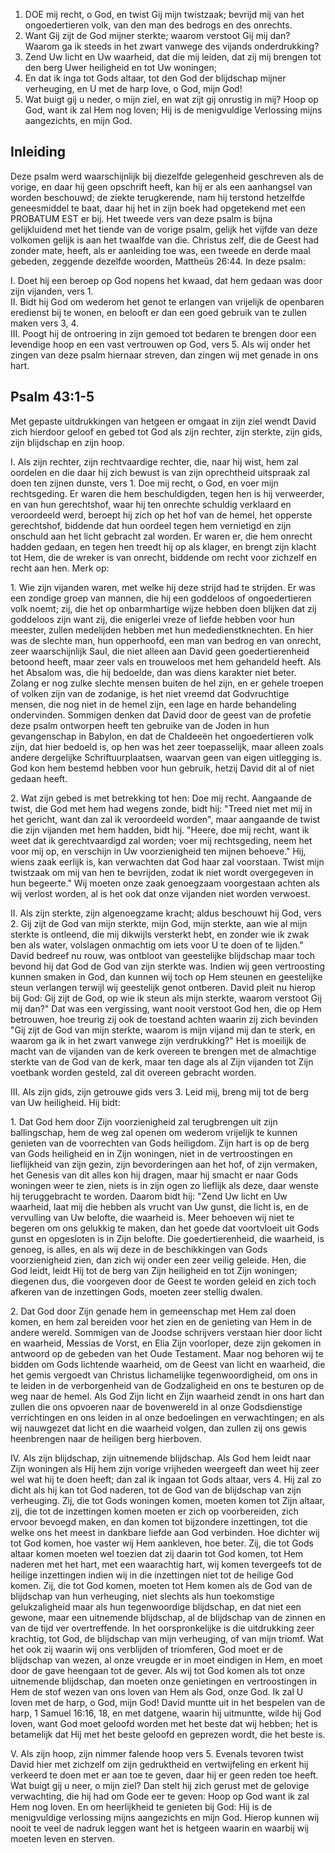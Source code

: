 1. DOE mij recht, o God, en twist Gij mijn twistzaak; bevrijd mij van het ongoedertieren volk, van den man des bedrogs en des onrechts.
2. Want Gij zijt de God mijner sterkte; waarom verstoot Gij mij dan? Waarom ga ik steeds in het zwart vanwege des vijands onderdrukking?
3. Zend Uw licht en Uw waarheid, dat die mij leiden, dat zij mij brengen tot den berg Uwer heiligheid en tot Uw woningen;
4. En dat ik inga tot Gods altaar, tot den God der blijdschap mijner verheuging, en U met de harp love, o God, mijn God!
5. Wat buigt gij u neder, o mijn ziel, en wat zijt gij onrustig in mij? Hoop op God, want ik zal Hem nog loven; Hij is de menigvuldige Verlossing mijns aangezichts, en mijn God.

## Inleiding

Deze psalm werd waarschijnlijk bij diezelfde gelegenheid geschreven als de vorige, en daar hij geen opschrift heeft, kan hij er als een aanhangsel van worden beschouwd; de ziekte terugkerende, nam hij terstond hetzelfde geneesmiddel te baat, daar hij het in zijn boek had opgetekend met een PROBATUM EST er bij. 
Het tweede vers van deze psalm is bijna gelijkluidend met het tiende van de vorige psalm, gelijk het vijfde van deze volkomen gelijk is aan het twaalfde van die. Christus zelf, die de Geest had zonder mate, heeft, als er aanleiding toe was, een tweede en derde maal gebeden, zeggende dezelfde woorden, Mattheüs 26:44. In deze psalm:

I. Doet hij een beroep op God nopens het kwaad, dat hem gedaan was door zijn vijanden, vers 1.  
II. Bidt hij God om wederom het genot te erlangen van vrijelijk de openbaren eredienst bij te wonen, en belooft er dan een goed gebruik van te zullen maken vers 3, 4.  
III. Poogt hij de ontroering in zijn gemoed tot bedaren te brengen door een levendige hoop en een vast vertrouwen op God, vers 5. Als wij onder het zingen van deze psalm hiernaar streven, dan zingen wij met genade in ons hart.

## Psalm 43:1-5 
Met gepaste uitdrukkingen van hetgeen er omgaat in zijn ziel wendt David zich hierdoor geloof en gebed tot God als zijn rechter, zijn sterkte, zijn gids, zijn blijdschap en zijn hoop.

I. Als zijn rechter, zijn rechtvaardige rechter, die, naar hij wist, hem zal oordelen en die daar hij zich bewust is van zijn oprechtheid uitspraak zal doen ten zijnen dunste, vers 1. Doe mij recht, o God, en voer mijn rechtsgeding. Er waren die hem beschuldigden, tegen hen is hij verweerder, en van hun gerechtshof, waar hij ten onrechte schuldig verklaard en veroordeeld werd, beroept hij zich op het hof van de hemel, het opperste gerechtshof, biddende dat hun oordeel tegen hem vernietigd en zijn onschuld aan het licht gebracht zal worden. Er waren er, die hem onrecht hadden gedaan, en tegen hen treedt hij op als klager, en brengt zijn klacht tot Hem, die de wreker is van onrecht, biddende om recht voor zichzelf en recht aan hen. 
Merk op: 

1\. Wie zijn vijanden waren, met welke hij deze strijd had te strijden. Er was een zondige groep van mannen, die hij een goddeloos of ongoedertieren volk noemt; zij, die het op onbarmhartige wijze hebben doen blijken dat zij goddeloos zijn want zij, die enigerlei vreze of liefde hebben voor hun meester, zullen medelijden hebben met hun mededienstknechten. En hier was de slechte man, hun opperhoofd, een man van bedrog en van onrecht, zeer waarschijnlijk Saul, die niet alleen aan David geen goedertierenheid betoond heeft, maar zeer vals en trouweloos met hem gehandeld heeft. Als het Absalom was, die hij bedoelde, dan was diens karakter niet beter. Zolang er nog zulke slechte mensen buiten de hel zijn, en er gehele troepen of volken zijn van de zodanige, is het niet vreemd dat Godvruchtige mensen, die nog niet in de hemel zijn, een lage en harde behandeling ondervinden. Sommigen denken dat David door de geest van de profetie deze psalm ontworpen heeft ten gebruike van de Joden in hun gevangenschap in Babylon, en dat de Chaldeeën het ongoedertieren volk zijn, dat hier bedoeld is, op hen was het zeer toepasselijk, maar alleen zoals andere dergelijke Schriftuurplaatsen, waarvan geen van eigen uitlegging is. God kon hem bestemd hebben voor hun gebruik, hetzij David dit al of niet gedaan heeft.

2\. Wat zijn gebed is met betrekking tot hen: Doe mij recht. Aangaande de twist, die God met hem had wegens zonde, bidt hij: "Treed niet met mij in het gericht, want dan zal ik veroordeeld worden", maar aangaande de twist die zijn vijanden met hem hadden, bidt hij. "Heere, doe mij recht, want ik weet dat ik gerechtvaardigd zal worden; voer mij rechtsgeding, neem het voor mij op, en verschijn in Uw voorzienigheid ten mijnen behoeve." Hij, wiens zaak eerlijk is, kan verwachten dat God haar zal voorstaan. Twist mijn twistzaak om mij van hen te bevrijden, zodat ik niet wordt overgegeven in hun begeerte." Wij moeten onze zaak genoegzaam voorgestaan achten als wij verlost worden, al is het ook dat onze vijanden niet worden verwoest.

II. Als zijn sterkte, zijn algenoegzame kracht; aldus beschouwt hij God, vers 2. Gij zijt de God van mijn sterkte, mijn God, mijn sterkte, aan wie al mijn sterkte is ontleend, die mij dikwijls versterkt hebt, en zonder wie ik zwak ben als water, volslagen onmachtig om iets voor U te doen of te lijden." David bedreef nu rouw, was ontbloot van geestelijke blijdschap maar toch bevond hij dat God de God van zijn sterkte was. Indien wij geen vertroosting kunnen smaken in God, dan kunnen wij toch op Hem steunen en geestelijke steun verlangen terwijl wij geestelijk genot ontberen. David pleit nu hierop bij God: Gij zijt de God, op wie ik steun als mijn sterkte, waarom verstoot Gij mij dan?" Dat was een vergissing, want nooit verstoot God hen, die op Hem betrouwen, hoe treurig zij ook de toestand achten waarin zij zich bevinden "Gij zijt de God van mijn sterkte, waarom is mijn vijand mij dan te sterk, en waarom ga ik in het zwart vanwege zijn verdrukking?" Het is moeilijk de macht van de vijanden van de kerk overeen te brengen met de almachtige sterkte van de God van de kerk, maar ten dage als al Zijn vijanden tot Zijn voetbank worden gesteld, zal dit overeen gebracht worden.

III. Als zijn gids, zijn getrouwe gids vers 3. Leid mij, breng mij tot de berg van Uw heiligheid. Hij bidt:

1\. Dat God hem door Zijn voorzienigheid zal terugbrengen uit zijn ballingschap, hem de weg zal openen om wederom vrijelijk te kunnen genieten van de voorrechten van Gods heiligdom. Zijn hart is op de berg van Gods heiligheid en in Zijn woningen, niet in de vertroostingen en lieflijkheid van zijn gezin, zijn bevorderingen aan het hof, of zijn vermaken, het Genesis van dit alles kon hij dragen, maar hij smacht er naar Gods woningen weer te zien, niets is in zijn ogen zo lieflijk als deze, daar wenste hij teruggebracht te worden. Daarom bidt hij: "Zend Uw licht en Uw waarheid, laat mij die hebben als vrucht van Uw gunst, die licht is, en de vervulling van Uw belofte, die waarheid is. Meer behoeven wij niet te begeren om ons gelukkig te maken, dan het goede dat voortvloeit uit Gods gunst en opgesloten is in Zijn belofte. Die goedertierenheid, die waarheid, is genoeg, is alles, en als wij deze in de beschikkingen van Gods voorzienigheid zien, dan zich wij onder een zeer veilig geleide. Hen, die God leidt, leidt Hij tot de berg van Zijn heiligheid en tot Zijn woningen; diegenen dus, die voorgeven door de Geest te worden geleid en zich toch afkeren van de inzettingen Gods, moeten zeer stellig dwalen.

2\. Dat God door Zijn genade hem in gemeenschap met Hem zal doen komen, en hem zal bereiden voor het zien en de genieting van Hem in de andere wereld. Sommigen van de Joodse schrijvers verstaan hier door licht en waarheid, Messias de Vorst, en Elia Zijn voorloper, deze zijn gekomen in antwoord op de gebeden van het Oude Testament. Maar nog behoren wij te bidden om Gods lichtende waarheid, om de Geest van licht en waarheid, die het gemis vergoedt van Christus lichamelijke tegenwoordigheid, om ons in te leiden in de verborgenheid van de Godzaligheid en ons te besturen op de weg naar de hemel. Als God Zijn licht en Zijn waarheid zendt in ons hart dan zullen die ons opvoeren naar de bovenwereld in al onze Godsdienstige verrichtingen en ons leiden in al onze bedoelingen en verwachtingen; en als wij nauwgezet dat licht en die waarheid volgen, dan zullen zij ons gewis heenbrengen naar de heiligen berg hierboven.

IV. Als zijn blijdschap, zijn uitnemende blijdschap. Als God hem leidt naar Zijn woningen als Hij hem zijn vorige vrijheden weergeeft dan weet hij zeer wel wat hij te doen heeft; dan zal ik ingaan tot Gods altaar, vers 4. Hij zal zo dicht als hij kan tot God naderen, tot de God van de blijdschap van zijn verheuging. Zij, die tot Gods woningen komen, moeten komen tot Zijn altaar, zij, die tot de inzettingen komen moeten er zich op voorbereiden, zich ervoor bevoegd maken, en dan komen tot bijzondere inzettingen, tot die welke ons het meest in dankbare liefde aan God verbinden. Hoe dichter wij tot God komen, hoe vaster wij Hem aankleven, hoe beter. Zij, die tot Gods altaar komen moeten wel toezien dat zij daarin tot God komen, tot Hem naderen met het hart, met een waarachtig hart, wij komen tevergeefs tot de heilige inzettingen indien wij in die inzettingen niet tot de heilige God komen. Zij, die tot God komen, moeten tot Hem komen als de God van de blijdschap van hun verheuging, niet slechts als hun toekomstige gelukzaligheid maar als hun tegenwoordige blijdschap, en dat niet een gewone, maar een uitnemende blijdschap, al de blijdschap van de zinnen en van de tijd ver overtreffende. In het oorspronkelijke is die uitdrukking zeer krachtig, tot God, de blijdschap van mijn verheuging, of van mijn triomf. Wat het ook zij waarin wij ons verblijden of triomferen, God moet er de blijdschap van wezen, al onze vreugde er in moet eindigen in Hem, en moet door de gave heengaan tot de gever. Als wij tot God komen als tot onze uitnemende blijdschap, dan moeten onze genietingen en vertroostingen in Hem de stof wezen van ons loven van Hem als God, onze God. Ik zal U loven met de harp, o God, mijn God! David muntte uit in het bespelen van de harp, 1 Samuel 16:16, 18, en met datgene, waarin hij uitmuntte, wilde hij God loven, want God moet geloofd worden met het beste dat wij hebben; het is betamelijk dat Hij met het beste geloofd en geprezen wordt, die het beste is.

V. Als zijn hoop, zijn nimmer falende hoop vers 5. Evenals tevoren twist David hier met zichzelf om zijn gedruktheid en vertwijfeling en erkent hij verkeerd te doen met er aan toe te geven, daar hij er geen reden toe heeft. Wat buigt gij u neer, o mijn ziel? Dan stelt hij zich gerust met de gelovige verwachting, die hij had om Gode eer te geven: Hoop op God want ik zal Hem nog loven. En om heerlijkheid te genieten bij God: Hij is de menigvuldige verlossing mijns aangezichts en mijn God. Hierop kunnen wij nooit te veel de nadruk leggen want het is hetgeen waarin en waarbij wij moeten leven en sterven.

 
